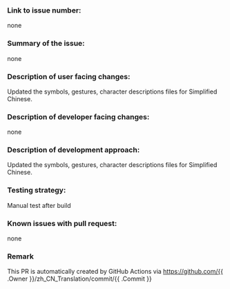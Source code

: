 ### Link to issue number:
none

### Summary of the issue:
none

### Description of user facing changes:
Updated the symbols, gestures, character descriptions files for Simplified Chinese.

### Description of developer facing changes:
none

### Description of development approach:
Updated the symbols, gestures, character descriptions files for Simplified Chinese.

### Testing strategy:
Manual test after build

### Known issues with pull request:
none

### Remark
This PR is automatically created by GitHub Actions via https://github.com/{{ .Owner }}/zh_CN_Translation/commit/{{ .Commit }}

